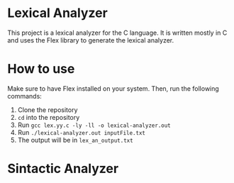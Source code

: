 # Lexical Analyzer

This project is a lexical analyzer for the C language. It is written mostly in C and uses the Flex library to generate the lexical analyzer.

# How to use
Make sure to have Flex installed on your system. Then, run the following commands:

1. Clone the repository
2. `cd` into the repository
3. Run `gcc lex.yy.c -ly -ll -o lexical-analyzer.out`
4. Run `./lexical-analyzer.out inputFile.txt`
5. The output will be in `lex_an_output.txt`

# Sintactic Analyzer


